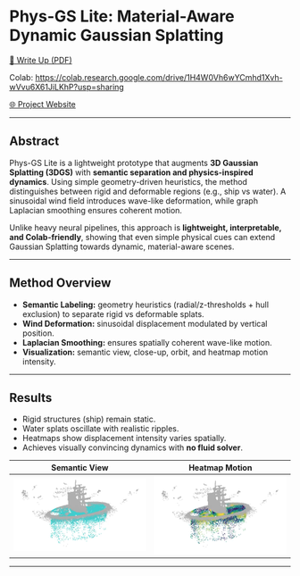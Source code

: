 # Phys-GS Lite: Material-Aware Dynamic Gaussian Splatting

[📄 Write Up (PDF)](docs/PhysGSLite.pdf) 

Colab: https://colab.research.google.com/drive/1H4W0Vh6wYCmhd1Xvh-wVvu6X61JiLKhP?usp=sharing

[🌐 Project Website](https://tarungangadhar.github.io/PhysGSLiteWebsite/)  

---

## Abstract
Phys-GS Lite is a lightweight prototype that augments **3D Gaussian Splatting (3DGS)** with **semantic separation and physics-inspired dynamics**. Using simple geometry-driven heuristics, the method distinguishes between rigid and deformable regions (e.g., ship vs water). A sinusoidal wind field introduces wave-like deformation, while graph Laplacian smoothing ensures coherent motion.  

Unlike heavy neural pipelines, this approach is **lightweight, interpretable, and Colab-friendly**, showing that even simple physical cues can extend Gaussian Splatting towards dynamic, material-aware scenes.

---

## Method Overview
- **Semantic Labeling:** geometry heuristics (radial/z-thresholds + hull exclusion) to separate rigid vs deformable splats.  
- **Wind Deformation:** sinusoidal displacement modulated by vertical position.  
- **Laplacian Smoothing:** ensures spatially coherent wave-like motion.  
- **Visualization:** semantic view, close-up, orbit, and heatmap motion intensity.  

---

## Results
- Rigid structures (ship) remain static.  
- Water splats oscillate with realistic ripples.  
- Heatmaps show displacement intensity varies spatially.  
- Achieves visually convincing dynamics with **no fluid solver**.  

| Semantic View | Heatmap Motion |
|---------------|----------------|
| ![Semantic](assets/semantic.png) | ![Heatmap](assets/heatmap.png) |

---


